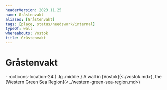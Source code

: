 ```yaml
---
headerVersion: 2023.11.25
name: Gråstenvakt
aliases: [Gråstenvakt]
tags: [place, status/needswork/internal]
typeOf: wall
whereabouts: Vostok
title: Gråstenvakt
---
```

# Gråstenvakt
<div class="grid cards ext-narrow-margin ext-one-column" markdown>
-    :octicons-location-24:{ .lg .middle } A wall in [Vostok](<./vostok.md>), the [Western Green Sea Region](<../western-green-sea-region.md>)  
</div>


